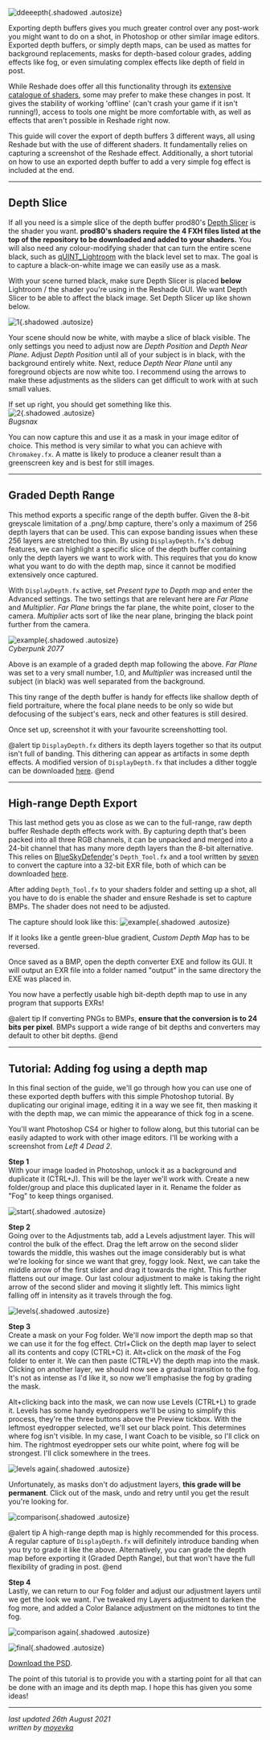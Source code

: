![ddeeepth](../Images/depthguide/depth_header.png){.shadowed .autosize}

Exporting depth buffers gives you much greater control over any post-work you might want to do on a shot, in Photoshop or other similar image editors. Exported depth buffers, or simply depth maps, can be used as mattes for background replacements, masks for depth-based colour grades, adding effects like fog, or even simulating complex effects like depth of field in post.

While Reshade does offer all this functionality through its [extensive catalogue of shaders](../ReshadeGuides/shaderscatalogue.htm), some may prefer to make these changes in post. It gives the stability of working 'offline' (can't crash your game if it isn't running!), access to tools one might be more comfortable with, as well as effects that aren't possible in Reshade right now.

This guide will cover the export of depth buffers 3 different ways, all using Reshade but with the use of different shaders. It fundamentally relies on capturing a screenshot of the Reshade effect. Additionally, a short tutorial on how to use an exported depth buffer to add a very simple fog effect is included at the end.

---

## Depth Slice

If all you need is a simple slice of the depth buffer prod80's [Depth Slicer](https://github.com/prod80/prod80-ReShade-Repository/blob/master/Shaders/) is the shader you want. **prod80's shaders require the 4 FXH files listed at the top of the repository to be downloaded and added to your shaders.** You will also need any colour-modifying shader that can turn the entire scene black, such as [qUINT_Lightroom](https://github.com/martymcmodding/qUINT/blob/master/Shaders/qUINT_lightroom.fx) with the black level set to max. The goal is to capture a black-on-white image we can easily use as a mask.

With your scene turned black, make sure Depth Slicer is placed **below** Lightroom / the shader you're using in the Reshade GUI. We want Depth Slicer to be able to affect the black image. Set Depth Slicer up like shown below.

![1](../Images/depthguide/ds_depthslicer1.png){.shadowed .autosize}

Your scene should now be white, with maybe a slice of black visible. The only settings you need to adjust now are *Depth Position* and *Depth Near Plane*. Adjust *Depth Position* until all of your subject is in black, with the background entirely white. Next, reduce *Depth Near Plane* until any foreground objects are now white too. I recommend using the arrows to make these adjustments as the sliders can get difficult to work with at such small values.

If set up right, you should get something like this.  
![2](../Images/depthguide/ds_example.png){.shadowed .autosize}  
*Bugsnax*

You can now capture this and use it as a mask in your image editor of choice. This method is very similar to what you can achieve with `Chromakey.fx`. A matte is likely to produce a cleaner result than a greenscreen key and is best for still images. 

---

## Graded Depth Range

This method exports a specific range of the depth buffer. Given the 8-bit greyscale limitation of a .png/.bmp capture, there's only a maximum of 256 depth layers that can be used. This can expose banding issues when these 256 layers are stretched too thin. By using `DisplayDepth.fx`'s debug features, we can highlight a specific slice of the depth buffer containing only the depth layers we want to work with. This requires that you do know what you want to do with the depth map, since it cannot be modified extensively once captured.

With `DisplayDepth.fx` active, set *Present type* to *Depth map* and enter the Advanced settings. The two settings that are relevant here are *Far Plane* and *Multiplier*. *Far Plane* brings the far plane, the white point, closer to the camera. *Multiplier* acts sort of like the near plane, bringing the black point further from the camera.

![example](../Images/depthguide/gdr_grading.png){.shadowed .autosize}  
*Cyberpunk 2077*

Above is an example of a graded depth map following the above. *Far Plane* was set to a very small number, 1.0, and *Multiplier* was increased until the subject (in black) was well separated from the background. 

This tiny range of the depth buffer is handy for effects like shallow depth of field portraiture, where the focal plane needs to be only so wide but defocusing of the subject's ears, neck and other features is still desired.

Once set up, screenshot it with your favourite screenshotting tool.

@alert tip
`DisplayDepth.fx` dithers its depth layers together so that its output isn't full of banding. This dithering can appear as artifacts in some depth effects. A modified version of `DisplayDepth.fx` that includes a dither toggle can be downloaded [here](../Images/depthguide/DisplayDepth.fx).
@end

---

## High-range Depth Export

This last method gets you as close as we can to the full-range, raw depth buffer Reshade depth effects work with. By capturing depth that's been packed into all three RGB channels, it can be unpacked and merged into a 24-bit channel that has many more depth layers than the 8-bit alternative. This relies on [BlueSkyDefender](https://github.com/BlueSkyDefender)'s `Depth_Tool.fx` and a tool written by [seven](https://twitter.com/7MinutesToEight) to convert the capture into a 32-bit EXR file, both of which can be downloaded [here](https://github.com/stillseven/depth_converter). 

After adding `Depth_Tool.fx` to your shaders folder and setting up a shot, all you have to do is enable the shader and ensure Reshade is set to capture BMPs. The shader does not need to be adjusted.

The capture should look like this:
![example](../Images/depthguide/hrd_goodeg.png){.shadowed .autosize}

If it looks like a gentle green-blue gradient, *Custom Depth Map* has to be reversed.

Once saved as a BMP, open the depth converter EXE and follow its GUI. It will output an EXR file into a folder named "output" in the same directory the EXE was placed in.

You now have a perfectly usable high bit-depth depth map to use in any program that supports EXRs!

@alert tip 
If converting PNGs to BMPs, **ensure that the conversion is to 24 bits per pixel**. BMPs support a wide range of bit depths and converters may default to other bit depths. 
@end

---

## Tutorial: Adding fog using a depth map

In this final section of the guide, we'll go through how you can use one of these exported depth buffers with this simple Photoshop tutorial. By duplicating our original image, editing it in a way we see fit, then masking it with the depth map, we can mimic the appearance of thick fog in a scene.

You'll want Photoshop CS4 or higher to follow along, but this tutorial can be easily adapted to work with other image editors. I'll be working with a screenshot from *Left 4 Dead 2*.

**Step 1**  
With your image loaded in Photoshop, unlock it as a background and duplicate it (CTRL+J). This will be the layer we'll work with. Create a new folder/group and place this duplicated layer in it. Rename the folder as "Fog" to keep things organised.

![start](../Images/depthguide/fog_start.png){.shadowed .autosize}

**Step 2**  
Going over to the Adjustments tab, add a Levels adjustment layer. This will control the bulk of the effect. Drag the left arrow on the second slider towards the middle, this washes out the image considerably but is what we're looking for since we want that grey, foggy look. Next, we can take the middle arrow of the first slider and drag it towards the right. This further flattens out our image. Our last colour adjustment to make is taking the right arrow of the second slider and moving it slightly left. This mimics light falling off in intensity as it travels through the fog.

![levels](../Images/depthguide/fog_levelsadjust.png){.shadowed .autosize}

**Step 3**  
Create a mask on your Fog folder. We'll now import the depth map so that we can use it for the fog effect. Ctrl+Click on the depth map layer to select all its contents and copy (CTRL+C) it. Alt+click on the *mask* of the Fog folder to enter it. We can then paste (CTRL+V) the depth map into the mask. Clicking on another layer, we should now see a gradual transition to the fog. It's not as intense as I'd like it, so now we'll emphasise the fog by grading the mask. 

Alt+clicking back into the mask, we can now use Levels (CTRL+L) to grade it. Levels has some handy eyedroppers we'll be using to simplify this process, they're the three buttons above the Preview tickbox. With the leftmost eyedropper selected, we'll set our black point. This determines where fog isn't visible. In my case, I want Coach to be visible, so I'll click on him. The rightmost eyedropper sets our white point, where fog will be strongest. I'll click somewhere in the trees.

![levels again](../Images/depthguide/fog_depthgrade.png){.shadowed .autosize}

Unfortunately, as masks don't do adjustment layers, **this grade will be permanent**. Click out of the mask, undo and retry until you get the result you're looking for. 

![comparison](../Images/depthguide/fog_foggrades.png){.shadowed .autosize}

@alert tip
A high-range depth map is highly recommended for this process. A regular capture of `DisplayDepth.fx` will definitely introduce banding when you try to grade it like the above. Alternatively, you can grade the depth map before exporting it (Graded Depth Range), but that won't have the full flexibility of grading in post.
@end

**Step 4**  
Lastly, we can return to our Fog folder and adjust our adjustment layers until we get the look we want. I've tweaked my Layers adjustment to darken the fog more, and added a Color Balance adjustment on the midtones to tint the fog. 

![comparison again](../Images/depthguide/fog_finalising.png){.shadowed .autosize}

![final](../Images/depthguide/fog_final.png){.shadowed .autosize}

[Download the PSD](../Images/depthguide/L4D2_humveeFog.psd). 

The point of this tutorial is to provide you with a starting point for all that can be done with an image and its depth map. I hope this has given you some ideas!

---
*last updated 26th August 2021*  
*written by [moyevka](https://twitter.com/moyevka)*  